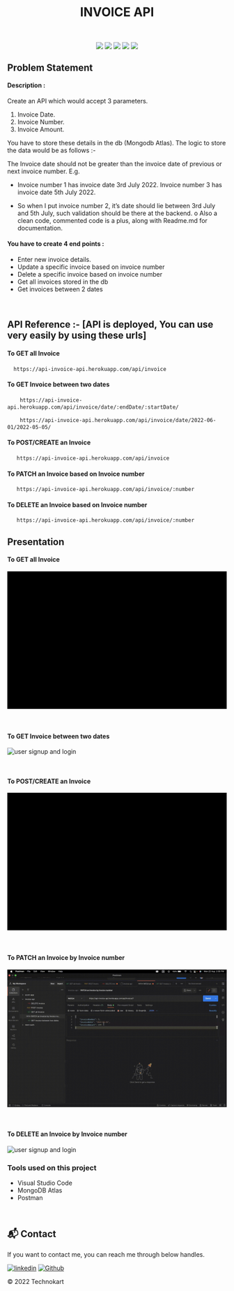 <h1 align="center"><b>INVOICE API</b></h1>

<br />

<p align="center">
<img align="center" src="https://img.icons8.com/fluency/48/000000/node-js.png"/>
<img align="center" src="https://i.imgur.com/t1LI2Zy.png"/> 
<img align="center" src="https://img.icons8.com/nolan/48/express-js.png"/>
<img align="center" src="https://i.imgur.com/t1LI2Zy.png"/> 
<img align="center" src="https://img.icons8.com/color/48/000000/mongodb.png"/>
</p>

## Problem Statement

#### Description : 
Create an API which would accept 3 parameters. 

1. Invoice Date. 
2. Invoice Number. 
3. Invoice Amount. 

You have to store these details in the db (Mongodb Atlas). The logic to store the data would be as follows :- 

The Invoice date should not be greater than the invoice date of previous or next invoice number. 
E.g.
- Invoice number 1 has invoice date 3rd July 2022. 
Invoice number 3 has invoice date 5th July 2022.

- So when I put invoice number 2, it’s date should lie
between 3rd July and 5th July, such validation should be
there at the backend. o Also a clean code, commented
code is a plus, along with Readme.md for documentation.

#### You have to create 4 end points :
- Enter new invoice details.
- Update a specific invoice based on invoice number
- Delete a specific invoice based on invoice number
- Get all invoices stored in the db
- Get invoices between 2 dates

<br />



## API Reference :- [API is deployed, You can use very easily by using these urls]

#### To GET all Invoice  

```
  https://api-invoice-api.herokuapp.com/api/invoice
```



#### To GET Invoice between two dates

```
    https://api-invoice-api.herokuapp.com/api/invoice/date/:endDate/:startDate/
```
```
    https://api-invoice-api.herokuapp.com/api/invoice/date/2022-06-01/2022-05-05/
```



#### To POST/CREATE an Invoice

```
   https://api-invoice-api.herokuapp.com/api/invoice
```



#### To PATCH an Invoice based on Invoice number

```
   https://api-invoice-api.herokuapp.com/api/invoice/:number
```


#### To DELETE an Invoice based on Invoice number

```
   https://api-invoice-api.herokuapp.com/api/invoice/:number
```



## Presentation

#### To GET all Invoice  
![user signup and login](./assets/getAllinvoice.gif)

<br />

#### To GET Invoice between two dates
![user signup and login](./assets/getBetween.gif)

<br />

#### To POST/CREATE an Invoice
![user signup and login](./assets/postInvoice.gif)

<br />

#### To PATCH an Invoice by Invoice number
![user signup and login](./assets/patchInvoice.gif)

<br />

#### To DELETE an Invoice by Invoice number
![user signup and login](./assets/deleteInvoice.gif)








### Tools used on this project

- Visual Studio Code
- MongoDB Atlas
- Postman

<br/>

<h2>📬 Contact</h2>

If you want to contact me, you can reach me through below handles.

[![linkedin](https://img.shields.io/badge/aakashvani17-0077B5?style=for-the-badge&logo=linkedin&logoColor=white)](https://www.linkedin.com/in/aakashvani17/)
[![Github](https://img.shields.io/badge/aakashvani17-20232A?style=for-the-badge&logo=Github&logoColor=white)](https://github.com/Aakashvani)

© 2022 Technokart

